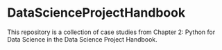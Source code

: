 # DataScienceProjectHandbook
This repository is a collection of case studies from Chapter 2: Python for Data Science in the Data Science Project Handbook.
